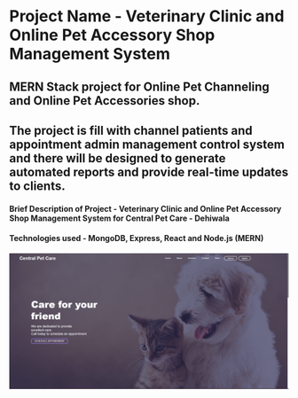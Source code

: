 # Project Name - Veterinary Clinic and Online Pet Accessory Shop Management System

## MERN Stack project for Online Pet Channeling and Online Pet Accessories shop. 
##  The project is fill with channel patients and appointment admin management control system and there will be designed to generate automated reports and provide real-time updates to clients.

#### Brief Description of Project - Veterinary Clinic and Online Pet Accessory Shop Management System for Central Pet Care - Dehiwala
#### Technologies used - MongoDB, Express, React and Node.js (MERN)

<img src ="SS 1.png">
